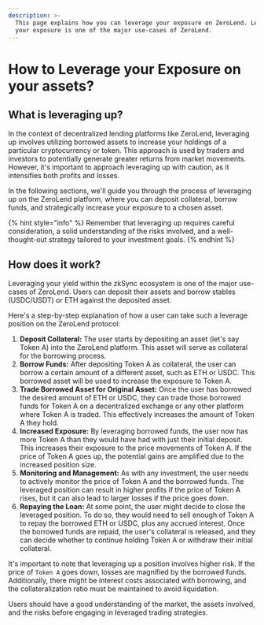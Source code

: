 ```yaml
---
description: >-
  This page explains how you can leverage your exposure on ZeroLend. Leveraging
  your exposure is one of the major use-cases of ZeroLend.
---
```


# How to Leverage your Exposure on your assets?

## What is leveraging up?

In the context of decentralized lending platforms like ZeroLend, leveraging up involves utilizing borrowed assets to increase your holdings of a particular cryptocurrency or token. This approach is used by traders and investors to potentially generate greater returns from market movements. However, it's important to approach leveraging up with caution, as it intensifies both profits and losses.

In the following sections, we'll guide you through the process of leveraging up on the ZeroLend platform, where you can deposit collateral, borrow funds, and strategically increase your exposure to a chosen asset.&#x20;

{% hint style="info" %}
Remember that leveraging up requires careful consideration, a solid understanding of the risks involved, and a well-thought-out strategy tailored to your investment goals.
{% endhint %}

## How does it work?

Leveraging your yield within the zkSync ecosystem is one of the major use-cases of ZeroLend. Users can deposit their assets and borrow stables (USDC/USDT) or ETH against the deposited asset.

Here's a step-by-step explanation of how a user can take such a leverage position on the ZeroLend protocol:

1. **Deposit Collateral:** The user starts by depositing an asset (let's say Token A) into the ZeroLend platform. This asset will serve as collateral for the borrowing process.
2. **Borrow Funds:** After depositing Token A as collateral, the user can borrow a certain amount of a different asset, such as ETH or USDC. This borrowed asset will be used to increase the exposure to Token A.
3. **Trade Borrowed Asset for Original Asset:** Once the user has borrowed the desired amount of ETH or USDC, they can trade those borrowed funds for Token A on a decentralized exchange or any other platform where Token A is traded. This effectively increases the amount of Token A they hold.
4. **Increased Exposure:** By leveraging borrowed funds, the user now has more Token A than they would have had with just their initial deposit. This increases their exposure to the price movements of Token A. If the price of Token A goes up, the potential gains are amplified due to the increased position size.
5. **Monitoring and Management:** As with any investment, the user needs to actively monitor the price of Token A and the borrowed funds. The leveraged position can result in higher profits if the price of Token A rises, but it can also lead to larger losses if the price goes down.
6. **Repaying the Loan:** At some point, the user might decide to close the leveraged position. To do so, they would need to sell enough of Token A to repay the borrowed ETH or USDC, plus any accrued interest. Once the borrowed funds are repaid, the user's collateral is released, and they can decide whether to continue holding Token A or withdraw their initial collateral.

It's important to note that leveraging up a position involves higher risk. If the price of `Token A` goes down, losses are magnified by the borrowed funds. Additionally, there might be interest costs associated with borrowing, and the collateralization ratio must be maintained to avoid liquidation.&#x20;

Users should have a good understanding of the market, the assets involved, and the risks before engaging in leveraged trading strategies.

